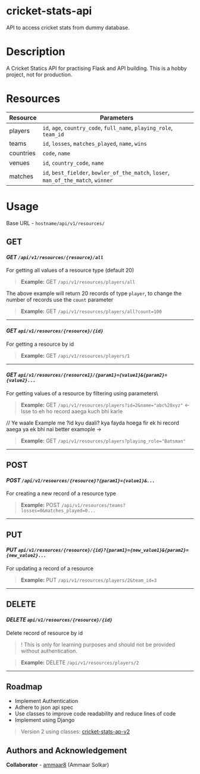 # cricket-stats-api
API to access cricket stats from dummy database.

# Description

A Cricket Statics API for practising Flask and API building. This is a hobby project, not for production.


# Resources

| Resource | Parameters                   |
|---------|------------------------------|
|players|`id`, `age`, `country_code`, `full_name`, `playing_role`, `team_id`|
|teams| `id`, `losses`, `matches_played`, `name`, `wins`|
|countries|`code`, `name`|
|venues| `id`, `country_code`, `name`|
|matches| `id`, `best_fielder`, `bowler_of_the_match`, `loser`, `man_of_the_match`, `winner`|


# Usage
Base URL - `hostname/api/v1/resources/`

## GET


#### *GET `/api/v1/resources/{resource}/all`*

For getting all values of a resource type (default 20)  

> **Example:** GET `/api/v1/resources/players/all`

The above example will return 20 records of type `player`, to change the number of records use the `count` parameter

> **Example:** GET `/api/v1/resources/players/all?count=100`  

---

#### *GET `api/v1/resources/{resource}/{id}`*

 For getting a resource by id 

> **Example:** GET `/api/v1/resources/players/1`

---

#### *GET `api/v1/resources/{resource1}/{param1}={value1}&{param2}={value2}...`*

For getting values of a resource by filtering using parameters\

> **Example:** GET `/api/v1/resources/players?id=2&name="abc%20xyz"` <- Isse to eh ho record aaega kuch bhi karle

// Ye waale Example me ?id kyu daali? kya fayda hoega fir ek hi record aaega ya ek bhi nai
better examople ->
> **Example:** GET `/api/v1/resources/players?playing_role="Batsman"`

---
## POST

#### *POST `/api/v1/resources/{resource}?{param1}={value1}&...`*

For creating a new record of a resource type

> **Example:** POST `/api/v1/resources/teams?losses=0&matches_played=0...`

---

## PUT

#### *PUT `api/v1/resources/{resource}/{id}?{param1}={new_value1}&{param2}={new_value2}...`*

For updating a record of a resource

> **Example:** PUT `/api/v1/resources/players/2&team_id=3`

---
## DELETE


#### *DELETE `api/v1/resources/{resource}/{id}`*
Delete record of resource by id 
> ! This is only for learning purposes and should not be provided without authentication.

> **Example:** DELETE `/api/v1/resources/players/2`

---

## Roadmap
* Implement Authentication
* Adhere to json api spec 
* Use classes to improve code readability and reduce lines of code
* Implement using Django

> Version 2 using classes: [cricket-stats-ap-v2](https://github.com/ammaar8/cricket-stats-api-v2)

## Authors and Acknowledgement

<b>Collaborator</b> - [ammaar8](https://github.com/ammaar8/) (Ammaar Solkar)

